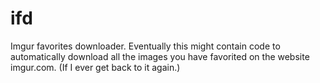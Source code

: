 # ifd
Imgur favorites downloader.  Eventually this might contain code to automatically download all the images you have favorited on the website imgur.com.  (If I ever get back to it again.)
